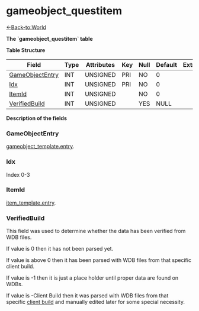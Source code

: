 # gameobject_questitem

[<-Back-to:World](database-world)

**The \`gameobject_questitem\` table**

**Table Structure**

| Field                               | Type | Attributes | Key | Null | Default | Extra | Comment |
| ----------------------------------- | ---- | ---------- | --- | ---- | ------- | ----- | ------- |
| [GameObjectEntry](#gameobjectentry) | INT  | UNSIGNED   | PRI | NO   | 0       |       |         |
| [Idx](#idx)                         | INT  | UNSIGNED   | PRI | NO   | 0       |       |         |
| [ItemId](#itemid)                   | INT  | UNSIGNED   |     | NO   | 0       |       |         |
| [VerifiedBuild](#verifiedbuild)     | INT  | UNSIGNED   |     | YES  | NULL    |       |         |

**Description of the fields**

### GameObjectEntry

[gameobject_template.entry](gameobject-template#entry).

### Idx

Index 0-3

### ItemId

[item_template.entry](item-template#entry).

### VerifiedBuild

This field was used to determine whether the data has been verified from WDB files.

If value is 0 then it has not been parsed yet.

If value is above 0 then it has been parsed with WDB files from that specific client build.

If value is -1 then it is just a place holder until proper data are found on WDBs.

If value is -Client Build then it was parsed with WDB files from that specific [client build](realmlist#gamebuild) and manually edited later for some special necessity.
